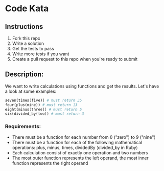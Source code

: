 # Code Kata

## Instructions

1. Fork this repo
1. Write a solution
1. Get the tests to pass
1. Write more tests if you want
1. Create a pull request to this repo when you're ready to submit

## Description:

We want to write calculations using functions and get the results. Let's have a look at some examples:

```ruby
seven(times(five)) # must return 35
four(plus(nine)) # must return 13
eight(minus(three)) # must return 5
six(divided_by(two)) # must return 3
```

### Requirements:

* There must be a function for each number from 0 ("zero") to 9 ("nine")
* There must be a function for each of the following mathematical operations: plus, minus, times, dividedBy (divided_by in Ruby)
* Each calculation consist of exactly one operation and two numbers
* The most outer function represents the left operand, the most inner function represents the right operand
